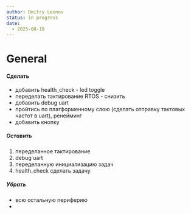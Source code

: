 ```yaml
---
author: Dmitry Leonov
status: in progress
date:
  - 2025-08-10
---
```

# General
#### Сделать
- добавить health_check - led toggle
- переделать тактирование RTOS - снизить
- добавить debug uart
- пройтись по платформенному слою (сделать отправку тактовых частот в uart), ренейминг
- добавить кнопку

##### Оставить
1. переделанное тактирование
2. debug uart
3. переделанную инициализацию задач
4. health_check сделать задачу

##### Убрать
- всю остальную периферию
- 